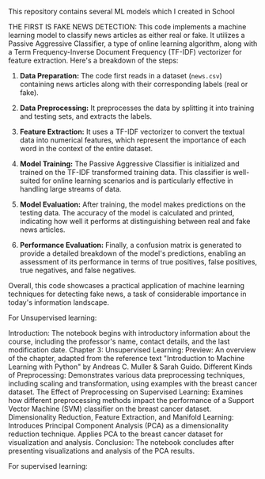 This repository contains several ML models which I created in School

THE FIRST IS FAKE NEWS DETECTION:
This code implements a machine learning model to classify news articles as either real or fake. It utilizes a Passive Aggressive Classifier, a type of online learning algorithm, along with a Term Frequency-Inverse Document Frequency (TF-IDF) vectorizer for feature extraction. Here's a breakdown of the steps:

1. **Data Preparation:** The code first reads in a dataset (`news.csv`) containing news articles along with their corresponding labels (real or fake).

2. **Data Preprocessing:** It preprocesses the data by splitting it into training and testing sets, and extracts the labels.

3. **Feature Extraction:** It uses a TF-IDF vectorizer to convert the textual data into numerical features, which represent the importance of each word in the context of the entire dataset.

4. **Model Training:** The Passive Aggressive Classifier is initialized and trained on the TF-IDF transformed training data. This classifier is well-suited for online learning scenarios and is particularly effective in handling large streams of data.

5. **Model Evaluation:** After training, the model makes predictions on the testing data. The accuracy of the model is calculated and printed, indicating how well it performs at distinguishing between real and fake news articles.

6. **Performance Evaluation:** Finally, a confusion matrix is generated to provide a detailed breakdown of the model's predictions, enabling an assessment of its performance in terms of true positives, false positives, true negatives, and false negatives.

Overall, this code showcases a practical application of machine learning techniques for detecting fake news, a task of considerable importance in today's information landscape.

For Unsupervised learning:

Introduction: The notebook begins with introductory information about the course, including the professor's name, contact details, and the last modification date.
Chapter 3: Unsupervised Learning:
Preview: An overview of the chapter, adapted from the reference text "Introduction to Machine Learning with Python" by Andreas C. Muller & Sarah Guido.
Different Kinds of Preprocessing:
Demonstrates various data preprocessing techniques, including scaling and transformation, using examples with the breast cancer dataset.
The Effect of Preprocessing on Supervised Learning:
Examines how different preprocessing methods impact the performance of a Support Vector Machine (SVM) classifier on the breast cancer dataset.
Dimensionality Reduction, Feature Extraction, and Manifold Learning:
Introduces Principal Component Analysis (PCA) as a dimensionality reduction technique.
Applies PCA to the breast cancer dataset for visualization and analysis.
Conclusion:
The notebook concludes after presenting visualizations and analysis of the PCA results.

For supervised learning:
